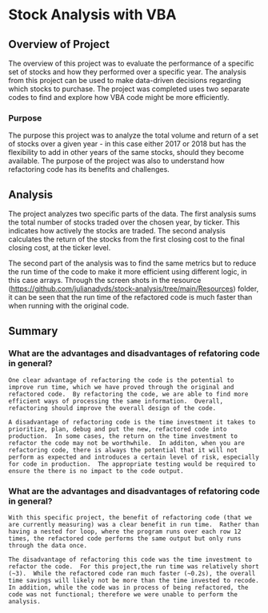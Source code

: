 # Stock Analysis with VBA

## Overview of Project
The overview of this project was to evaluate the performance of a specific set of stocks and how they performed over a specific year. The analysis from this project can be used to make data-driven decisions regarding which stocks to purchase.  The project was completed uses two separate codes to find and explore how VBA code might be more efficiently.  
### Purpose
The purpose this project was to analyze the total volume and return of a set of stocks over a given year - in this case either 2017 or 2018 but has the flexibility to add in other years of the same stocks, should they become available. The purpose of the project was also to understand how refactoring code has its benefits and challenges.  
## Analysis
The project analyzes two specific parts of the data.  The first analysis sums the total number of stocks traded over the chosen year, by ticker.  This indicates how actively the stocks are traded.  The second analysis calculates the return of the stocks from the first closing cost to the final closing cost, at the ticker level.  

The second part of the analysis was to find the same metrics but to reduce the run time of the code to make it more efficient using different logic, in this case arrays.  Through the screen shots in the resource (https://github.com/julianadvds/stock-analysis/tree/main/Resources) folder, it can be seen that the run time of the refactored code is much faster than when running with the original code. 

  
## Summary

### What are the advantages and disadvantages of refatoring code in general?
    One clear advantage of refactoring the code is the potential to improve run time, which we have proved through the original and refactored code.  By refactoring the code, we are able to find more efficient ways of processing the same information.  Overall, refactoring should improve the overall design of the code.   
    
    A disadvantage of refactoring code is the time investment it takes to prioritize, plan, debug and put the new, refactored code into production.  In some cases, the return on the time investment to refactor the code may not be worthwhile.  In additon, when you are refactoring code, there is always the potential that it will not perform as expected and introduces a certain level of risk, especially for code in production.  The appropriate testing would be required to ensure the there is no impact to the code output.  

### What are the advantages and disadvantages of refatoring code in general?
    With this specific project, the benefit of refactoring code (that we are currently measuring) was a clear benefit in run time.  Rather than having a nested for loop, where the program runs over each row 12 times, the refactored code performs the same output but only runs through the data once.   

    The disadvantage of refactoring this code was the time investment to refactor the code.  For this project,the run time was relatively short (~3).  While the refactored code ran much faster (~0.2s), the overall time savings will likely not be more than the time invested to recode.  In addition, while the code was in process of being refactored, the code was not functional; therefore we were unable to perform the analysis.  

